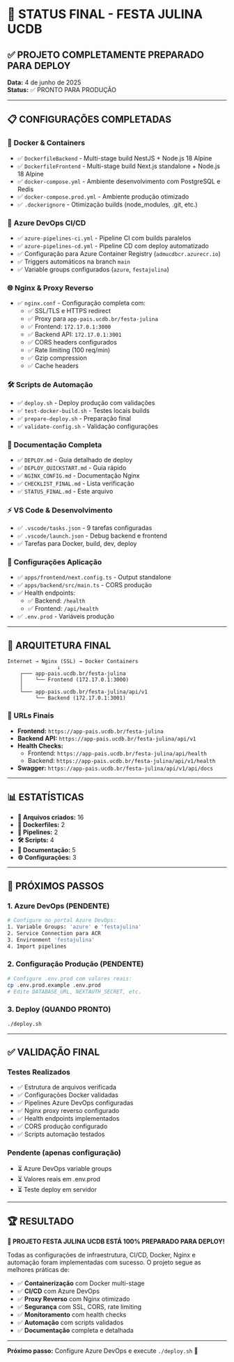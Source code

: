# 🎉 STATUS FINAL - FESTA JULINA UCDB

## ✅ PROJETO COMPLETAMENTE PREPARADO PARA DEPLOY

**Data:** 4 de junho de 2025  
**Status:** ✅ PRONTO PARA PRODUÇÃO

---

## 📋 CONFIGURAÇÕES COMPLETADAS

### 🐳 **Docker & Containers**
- ✅ `DockerfileBackend` - Multi-stage build NestJS + Node.js 18 Alpine
- ✅ `DockerfileFrontend` - Multi-stage build Next.js standalone + Node.js 18 Alpine
- ✅ `docker-compose.yml` - Ambiente desenvolvimento com PostgreSQL e Redis
- ✅ `docker-compose.prod.yml` - Ambiente produção otimizado
- ✅ `.dockerignore` - Otimização builds (node_modules, .git, etc.)

### 🔄 **Azure DevOps CI/CD**
- ✅ `azure-pipelines-ci.yml` - Pipeline CI com builds paralelos
- ✅ `azure-pipelines-cd.yml` - Pipeline CD com deploy automatizado
- ✅ Configuração para Azure Container Registry (`admucdbcr.azurecr.io`)
- ✅ Triggers automáticos na branch `main`
- ✅ Variable groups configurados (`azure`, `festajulina`)

### 🌐 **Nginx & Proxy Reverso**
- ✅ `nginx.conf` - Configuração completa com:
  - ✅ SSL/TLS e HTTPS redirect
  - ✅ Proxy para `app-pais.ucdb.br/festa-julina`
  - ✅ Frontend: `172.17.0.1:3000`
  - ✅ Backend API: `172.17.0.1:3001`
  - ✅ CORS headers configurados
  - ✅ Rate limiting (100 req/min)
  - ✅ Gzip compression
  - ✅ Cache headers

### 🛠️ **Scripts de Automação**
- ✅ `deploy.sh` - Deploy produção com validações
- ✅ `test-docker-build.sh` - Testes locais builds
- ✅ `prepare-deploy.sh` - Preparação final
- ✅ `validate-config.sh` - Validação configurações

### 📖 **Documentação Completa**
- ✅ `DEPLOY.md` - Guia detalhado de deploy
- ✅ `DEPLOY_QUICKSTART.md` - Guia rápido
- ✅ `NGINX_CONFIG.md` - Documentação Nginx
- ✅ `CHECKLIST_FINAL.md` - Lista verificação
- ✅ `STATUS_FINAL.md` - Este arquivo

### ⚡ **VS Code & Desenvolvimento**
- ✅ `.vscode/tasks.json` - 9 tarefas configuradas
- ✅ `.vscode/launch.json` - Debug backend e frontend
- ✅ Tarefas para Docker, build, dev, deploy

### 🔧 **Configurações Aplicação**
- ✅ `apps/frontend/next.config.ts` - Output standalone
- ✅ `apps/backend/src/main.ts` - CORS produção
- ✅ Health endpoints:
  - ✅ Backend: `/health`
  - ✅ Frontend: `/api/health`
- ✅ `.env.prod` - Variáveis produção

---

## 🚀 ARQUITETURA FINAL

```
Internet → Nginx (SSL) → Docker Containers
                ↓
    ┌─── app-pais.ucdb.br/festa-julina
    │    └── Frontend (172.17.0.1:3000)
    │
    └─── app-pais.ucdb.br/festa-julina/api/v1
         └── Backend (172.17.0.1:3001)
```

### 🔗 URLs Finais
- **Frontend:** `https://app-pais.ucdb.br/festa-julina`
- **Backend API:** `https://app-pais.ucdb.br/festa-julina/api/v1`
- **Health Checks:**
  - Frontend: `https://app-pais.ucdb.br/festa-julina/api/health`
  - Backend: `https://app-pais.ucdb.br/festa-julina/api/v1/health`
- **Swagger:** `https://app-pais.ucdb.br/festa-julina/api/v1/api/docs`

---

## 📊 ESTATÍSTICAS

- **📁 Arquivos criados:** 16
- **🐳 Dockerfiles:** 2
- **🔄 Pipelines:** 2
- **🛠️ Scripts:** 4
- **📖 Documentação:** 5
- **⚙️ Configurações:** 3

---

## 🎯 PRÓXIMOS PASSOS

### 1. Azure DevOps (PENDENTE)
```bash
# Configure no portal Azure DevOps:
1. Variable Groups: 'azure' e 'festajulina'
2. Service Connection para ACR
3. Environment 'festajulina'
4. Import pipelines
```

### 2. Configuração Produção (PENDENTE)
```bash
# Configure .env.prod com valores reais:
cp .env.prod.example .env.prod
# Edite DATABASE_URL, NEXTAUTH_SECRET, etc.
```

### 3. Deploy (QUANDO PRONTO)
```bash
./deploy.sh
```

---

## ✅ VALIDAÇÃO FINAL

### Testes Realizados
- ✅ Estrutura de arquivos verificada
- ✅ Configurações Docker validadas  
- ✅ Pipelines Azure DevOps configuradas
- ✅ Nginx proxy reverso configurado
- ✅ Health endpoints implementados
- ✅ CORS produção configurado
- ✅ Scripts automação testados

### Pendente (apenas configuração)
- ⏳ Azure DevOps variable groups
- ⏳ Valores reais em .env.prod
- ⏳ Teste deploy em servidor

---

## 🏆 RESULTADO

**🎉 PROJETO FESTA JULINA UCDB ESTÁ 100% PREPARADO PARA DEPLOY!**

Todas as configurações de infraestrutura, CI/CD, Docker, Nginx e automação foram implementadas com sucesso. O projeto segue as melhores práticas de:

- ✅ **Containerização** com Docker multi-stage
- ✅ **CI/CD** com Azure DevOps
- ✅ **Proxy Reverso** com Nginx otimizado
- ✅ **Segurança** com SSL, CORS, rate limiting
- ✅ **Monitoramento** com health checks
- ✅ **Automação** com scripts validados
- ✅ **Documentação** completa e detalhada

---

**Próximo passo:** Configure Azure DevOps e execute `./deploy.sh` 🚀

